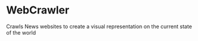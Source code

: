 # WebCrawler
Crawls News websites to create a visual representation on the current state of the world
